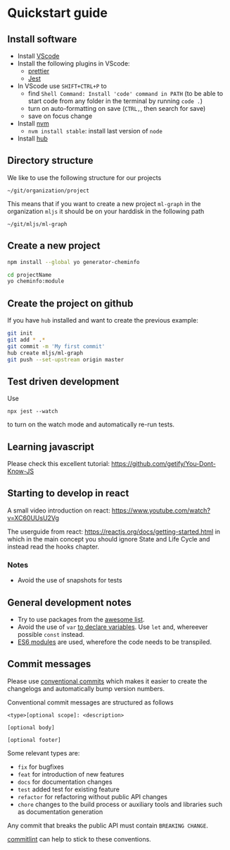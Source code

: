 # Quickstart guide

## Install software

- Install [VScode](https://code.visualstudio.com/)
- Install the following plugins in VScode:
  - [prettier](https://marketplace.visualstudio.com/items?itemName=esbenp.prettier-vscode)
  - [Jest](https://marketplace.visualstudio.com/items?itemName=Orta.vscode-jest)
- In VScode use `SHIFT+CTRL+P` to
  - find `Shell Command: Install 'code' command in PATH` (to be able to start code from any folder in the terminal by running `code .`)
  - turn on auto-formatting on save (`CTRL,`, then search for save)
  - save on focus change
- Install [nvm](https://github.com/nvm-sh/nvm)
  - `nvm install stable`: install last version of `node`
- Install [hub](https://hub.github.com/)

## Directory structure

We like to use the following structure for our projects

`~/git/organization/project`

This means that if you want to create a new project `ml-graph` in the organization `mljs` it should be on your harddisk in the following path

`~/git/mljs/ml-graph`

## Create a new project

```bash
npm install --global yo generator-cheminfo

cd projectName
yo cheminfo:module
```

## Create the project on github

If you have `hub` installed and want to create the previous example:

```bash
git init
git add * .*
git commit -m 'My first commit'
hub create mljs/ml-graph
git push --set-upstream origin master
```

## Test driven development

Use

```
npx jest --watch
```

to turn on the watch mode and automatically re-run tests.

## Learning javascript

Please check this excellent tutorial: https://github.com/getify/You-Dont-Know-JS

## Starting to develop in react

A small video introduction on react: https://www.youtube.com/watch?v=XC60UUsU2Vg

The userguide from react: https://reactjs.org/docs/getting-started.html in which in the main concept you should ignore State and Life Cycle and instead read the hooks chapter.

### Notes

- Avoid the use of snapshots for tests

## General development notes

- Try to use packages from the [awesome list](https://github.com/cheminfo/awesome).
- Avoid the use of `var` [to declare variables](https://scotch.io/courses/10-need-to-know-javascript-concepts/declaring-javascript-variables-var-let-and-const). Use `let` and, whereever possible `const` instead.
- [ES6 modules](https://hacks.mozilla.org/2015/08/es6-in-depth-modules/) are used, wherefore the code needs to be transpiled.

## Commit messages

Please use [conventional commits](https://www.conventionalcommits.org/en/v1.0.0-beta.2/) which makes it easier to create the changelogs and automatically bump version numbers.

Conventional commit messages are structured as follows

```
<type>[optional scope]: <description>

[optional body]

[optional footer]
```

Some relevant types are:

- `fix` for bugfixes
- `feat` for introduction of new features
- `docs` for documentation changes
- `test` added test for existing feature
- `refactor` for refactoring without public API changes
- `chore` changes to the build process or auxiliary tools and libraries such as documentation generation

Any commit that breaks the public API must contain `BREAKING CHANGE`.

[commitlint](https://commitlint.js.org/#/) can help to stick to these conventions.
